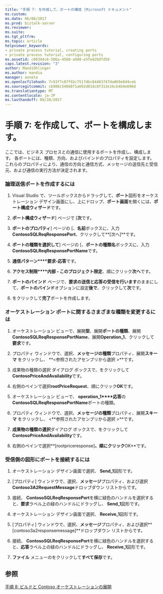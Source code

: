 ```yaml
---
title: "手順 7: を作成して、ポートの構成 |Microsoft ドキュメント"
ms.custom: 
ms.date: 06/08/2017
ms.prod: biztalk-server
ms.reviewer: 
ms.suite: 
ms.tgt_pltfrm: 
ms.topic: article
helpviewer_keywords:
- private process tutorial, creating ports
- private process tutorial, configuring ports
ms.assetid: c00344c6-506a-4560-a948-e5fed2b9fd58
caps.latest.revision: "3"
author: MandiOhlinger
ms.author: mandia
manager: anneta
ms.openlocfilehash: 7c93f7c07f92c7517dbc84403747da869e0d4ceb
ms.sourcegitcommit: cb908c540d8f1a692d01dc8f313e16cb4b4e696d
ms.translationtype: MT
ms.contentlocale: ja-JP
ms.lasthandoff: 09/20/2017
---
```

# <a name="step-7-creating-and-configuring-ports"></a>手順 7: を作成して、ポートを構成します。
ここでは、ビジネス プロセスとの通信に使用するポートを作成し、構成します。 各ポートには、種類、方向、およびバインドのプロパティを設定します。 これらのプロパティにより、通信の方向と通信方式、メッセージの送信先と受信元、および通信の実行方法が決定されます。  
  
### <a name="to-create-a-logical-send-port"></a>論理送信ポートを作成するには  
  
1.  Visual Studio で、ツールボックスからドラッグして、**ポート**図形をオーケストレーション デザイン画面にし、上にドロップ、**ポート画面**を開くには、**ポート構成ウィザード**です。  
  
2.  **ポート構成ウィザード**] ページで [**次**です。  
  
3.  **ポートのプロパティ**] ページの [、**名前**ボックスに、入力**ContosoSQLReqResponsePort**、クリックして**[次へ]**です。  
  
4.  **ポートの種類を選択して**] ページの [、**ポートの種類名**ボックスに、入力**ContosoSQLReqResponsePortName**です。  
  
5.  **通信パターン****要求-応答**です。  
  
6.  **アクセス制限****内部 - このプロジェクト限定**、順にクリック**次へ**です。  
  
7.  **ポートのバインド** ページで、**要求の送信と応答の受信を行います**のままにして、**ポートのバインド**オプションに設定**後で**、クリックして**次**です。  
  
8.  をクリックして**完了**ポートを作成します。  
  
### <a name="to-change-the-variable-type-for-the-orchestration-ports"></a>オーケストレーション ポートに関するさまざまな種類を変更するには  
  
1.  オーケストレーション ビューで、展開**型**、展開**ポートの種類**、展開**ContosoSQLReqResponsePortName**、展開**Operation_1**、クリックして**要求**です。  
  
2.  プロパティ ウィンドウで、選択、**メッセージの種類**プロパティ、展開**スキーマ** をクリックし、 **\<参照されたアセンブリから選択 >**です。  
  
3.  成果物の種類の選択 ダイアログ ボックスで、をクリックして**ContosoPriceAndAvailability**です。  
  
4.  右側のペインで選択**rootPriceRequest**、順にクリック**OK**です。  
  
5.  オーケストレーション ビューで、 **operation_1****応答**の**ContosoSQLReqResponsePortName**ポートの種類。  
  
6.  プロパティ ウィンドウで、選択、**メッセージの種類**プロパティ、展開**スキーマ** をクリックし、 \<**参照されたアセンブリから選択 >**です。  
  
7.  **成果物の種類の選択**ダイアログ ボックスで、をクリックして**ContosoPriceAndAvailability**です。  
  
8.  右側のペインで選択**[rootpriceresponse]**、順にクリック**OK**です。  
  
### <a name="to-connect-the-ports-to-the-receive-shapes"></a>受信側の図形にポートを接続するには  
  
1.  オーケストレーション デザイン画面で選択、 **Send_1**図形です。  
  
2.  [プロパティ] ウィンドウで、選択、**メッセージ**プロパティ、および選択**Contoso3A2RequestMessage**ドロップダウン リストからです。  
  
3.  接続、 **ContosoSQLReqResponsePort**を横に緑色のハンドルを選択すると、**要求**ラベル上の緑のハンドルにドラッグし、 **Send_1**図形です。  
  
4.  オーケストレーション デザイン画面で選択、 **Receive_1**図形です。  
  
5.  [プロパティ] ウィンドウで、選択、**メッセージ**プロパティ、および選択**[contoso3a2responsemessage]**ドロップダウン リストからです。  
  
6.  接続、 **ContosoSQLReqResponsePort**を横に緑色のハンドルを選択すると、**応答**ラベル上の緑のハンドルにドラッグし、 **Receive_1**図形です。  
  
7.  **ファイル** メニューのをクリックして**すべて保存**です。  
  
## <a name="see-also"></a>参照  
 [手順 8: ビルドと Contoso オーケストレーションの展開](../../adapters-and-accelerators/accelerator-rosettanet/step-8-building-and-deploying-the-contoso-orchestration.md)